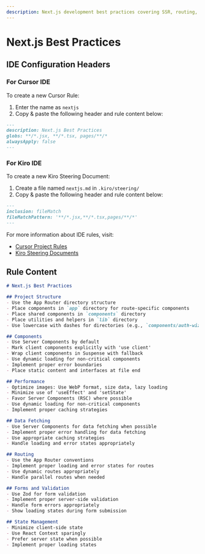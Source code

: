 ```yaml
---
description: Next.js development best practices covering SSR, routing, performance optimization, and modern React patterns.
---
```


# Next.js Best Practices

## IDE Configuration Headers

### For Cursor IDE

To create a new Cursor Rule:

1. Enter the name as `nextjs`
2. Copy & paste the following header and rule content below:

```markdown
---
description: Next.js Best Practices
globs: **/*.jsx, **/*.tsx, pages/**/*
alwaysApply: false
---
```

### For Kiro IDE

To create a new Kiro Steering Document:

1. Create a file named `nextjs.md` in `.kiro/steering/`
2. Copy & paste the following header and rule content below:

```markdown
---
inclusion: fileMatch
fileMatchPattern: '**/*.jsx,**/*.tsx,pages/**/*'
---
```

For more information about IDE rules, visit:
- [Cursor Project Rules](https://docs.cursor.com/context/rules#project-rules)
- [Kiro Steering Documents](https://github.com/kirolabs/kiro)

## Rule Content

```markdown
# Next.js Best Practices

## Project Structure
- Use the App Router directory structure
- Place components in `app` directory for route-specific components
- Place shared components in `components` directory
- Place utilities and helpers in `lib` directory
- Use lowercase with dashes for directories (e.g., `components/auth-wizard`)

## Components
- Use Server Components by default
- Mark client components explicitly with 'use client'
- Wrap client components in Suspense with fallback
- Use dynamic loading for non-critical components
- Implement proper error boundaries
- Place static content and interfaces at file end

## Performance
- Optimize images: Use WebP format, size data, lazy loading
- Minimize use of 'useEffect' and 'setState'
- Favor Server Components (RSC) where possible
- Use dynamic loading for non-critical components
- Implement proper caching strategies

## Data Fetching
- Use Server Components for data fetching when possible
- Implement proper error handling for data fetching
- Use appropriate caching strategies
- Handle loading and error states appropriately

## Routing
- Use the App Router conventions
- Implement proper loading and error states for routes
- Use dynamic routes appropriately
- Handle parallel routes when needed

## Forms and Validation
- Use Zod for form validation
- Implement proper server-side validation
- Handle form errors appropriately
- Show loading states during form submission

## State Management
- Minimize client-side state
- Use React Context sparingly
- Prefer server state when possible
- Implement proper loading states 
```